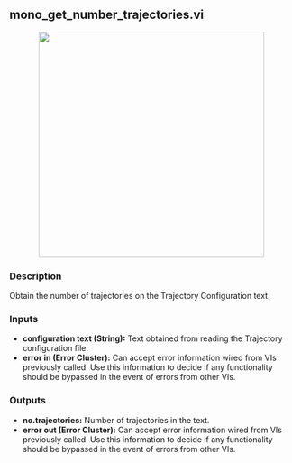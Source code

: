 ## mono_get_number_trajectories.vi
<p align="center">
<img src="https://github.com/monoDriveIO/client/raw/master/WikiPhotos/LV_client/utilities/mono__get__number__trajectoriesc.png" 
width="400"  />
</p>

### Description 
Obtain the number of trajectories on the Trajectory Configuration text.

### Inputs

- **configuration text (String):** Text obtained from reading the Trajectory configuration file.
- **error in (Error Cluster):** Can accept error information wired from VIs previously called. Use this information to decide if any functionality should be bypassed in the event of errors from other VIs.


### Outputs

- **no.trajectories:** Number of trajectories in the text.
- **error out (Error Cluster):** Can accept error information wired from VIs previously called. Use this information to decide if any functionality should be bypassed in the event of errors from other VIs.

